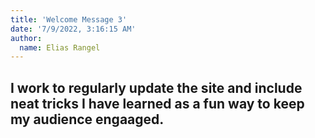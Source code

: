 ```yaml
---
title: 'Welcome Message 3'
date: '7/9/2022, 3:16:15 AM'
author:
  name: Elias Rangel
---
```


## I work to regularly update the site and include neat tricks I have learned as a fun way to keep my audience engaaged.
